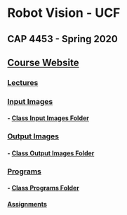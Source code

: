 # **Robot Vision - UCF**
## **CAP 4453 - Spring 2020**

## [Course Website](http://www.cs.ucf.edu/courses/cap4453/)

### [Lectures](https://github.com/h3rmi0n3/CAP4453/tree/master/RobotVision/lectures)

### [Input Images](https://github.com/h3rmi0n3/CAP4453/tree/master/RobotVision/input-img)
#### - [Class Input Images Folder](http://www.cs.ucf.edu/courses/cap4453/inputpics/)

### [Output Images](https://github.com/h3rmi0n3/CAP4453/tree/master/RobotVision/output-img)
#### - [Class Output Images Folder](http://www.cs.ucf.edu/courses/cap4453/outputpics/)

### [Programs](https://github.com/h3rmi0n3/CAP4453/tree/master/RobotVision/prgs)
#### - [Class Programs Folder](http://www.cs.ucf.edu/courses/cap4453/progs/)


#### [Assignments](https://github.com/h3rmi0n3/CAP4453/tree/master/RobotVision/homework)
